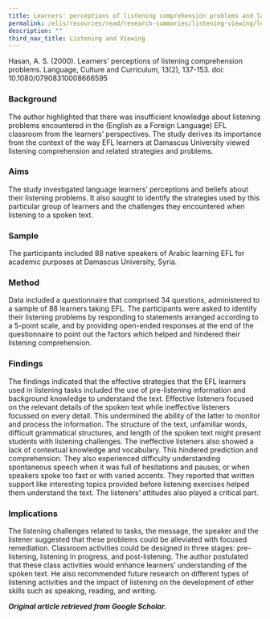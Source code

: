 ```yaml
---
title: Learners' perceptions of listening comprehension problems and language
permalink: /elis/resources/read/research-summaries/listening-viewing/learner-perception-of-lc-problems-language/
description: ""
third_nav_title: Listening and Viewing
---
```

Hasan, A. S. (2000). Learners' perceptions of listening comprehension problems. Language, Culture and Curriculum, 13(2), 137-153. doi: 10.1080/07908310008666595

### Background

The author highlighted that there was insufficient knowledge about listening problems encountered in the (English as a Foreign Language) EFL classroom from the learners’ perspectives. The study derives its importance from the context of the way EFL learners at Damascus University viewed listening comprehension and related strategies and problems.

### Aims

The study investigated language learners’ perceptions and beliefs about their listening problems. It also sought to identify the strategies used by this particular group of learners and the challenges they encountered when listening to a spoken text.

### Sample

The participants included 88 native speakers of Arabic learning EFL for academic purposes at Damascus University, Syria.

### Method

Data included a questionnaire that comprised 34 questions, administered to a sample of 88 learners taking EFL. The participants were asked to identify their listening problems by responding to statements arranged according to a 5-point scale, and by providing open-ended responses at the end of the questionnaire to point out the factors which helped and hindered their listening comprehension.

### Findings

The findings indicated that the effective strategies that the EFL learners used in listening tasks included the use of pre-listening information and background knowledge to understand the text. Effective listeners focused on the relevant details of the spoken text while ineffective listeners focussed on every detail. This undermined the ability of the latter to monitor and process the information. The structure of the text, unfamiliar words, difficult grammatical structures, and length of the spoken text might present students with listening challenges. The ineffective listeners also showed a lack of contextual knowledge and vocabulary. This hindered prediction and comprehension. They also experienced difficulty understanding spontaneous speech when it was full of hesitations and pauses, or when speakers spoke too fast or with varied accents. They reported that written support like interesting topics provided before listening exercises helped them understand the text. The listeners’ attitudes also played a critical part.

### Implications

The listening challenges related to tasks, the message, the speaker and the listener suggested that these problems could be alleviated with focused remediation. Classroom activities could be designed in three stages: pre-listening, listening in progress, and post-listening. The author postulated that these class activities would enhance learners’ understanding of the spoken text. He also recommended future research on different types of listening activities and the impact of listening on the development of other skills such as speaking, reading, and writing.

_**Original article retrieved from Google Scholar.**_  